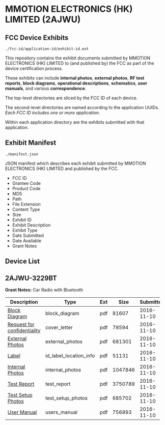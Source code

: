 # MMOTION ELECTRONICS (HK) LIMITED (2AJWU)
## FCC Device Exhibits

```
./fcc-id/application-id/exhibit-id.ext
```

This repository contains the exhibit documents submitted by MMOTION ELECTRONICS (HK) LIMITED to (and published by) the FCC as part of the device certification process.

These exhibits can include **internal photos**, **external photos**, **RF test reports**, **block diagrams**, **operational descriptions**, **schematics**, **user manuals**, and various **correspondence**.

The top-level directories are sliced by the FCC ID of each device.

The second-level directories are named according to the application UUIDs. *Each FCC ID includes one or more application.*

Within each application directory are the exhibits submitted with that application. 

## Exhibit Manifest

```
./manifest.json
```

JSON manifest which describes each exhibit submitted by MMOTION ELECTRONICS (HK) LIMITED and published by the FCC.

- FCC ID
- Grantee Code
- Product Code
- MD5
- Path
- File Extension
- Content Type
- Size
- Exhibit ID
- Exhibit Description
- Exhibit Type
- Date Submitted
- Date Available
- Grant Notes

## Device List
## 2AJWU-3229BT
**Grant Notes:** Car Radio with Bluetooth

| Description | Type | Ext | Size | Submitted | Available |
| ----------- | ---- | --- | ---- | --------- | --------- |
| [Block Diagram](2AJWU-3229BT/4431acf77d84fd6ad0ca929c2d5cb02b/3192269.pdf) | block_diagram | pdf | 81607 | 2016-11-10 | 2016-11-10 |
| [Request for confidentiality](2AJWU-3229BT/4431acf77d84fd6ad0ca929c2d5cb02b/3192270.pdf) | cover_letter | pdf | 78594 | 2016-11-10 | 2016-11-10 |
| [External Photos](2AJWU-3229BT/4431acf77d84fd6ad0ca929c2d5cb02b/3192275.pdf) | external_photos | pdf | 681301 | 2016-11-10 | 2016-11-10 |
| [Label](2AJWU-3229BT/4431acf77d84fd6ad0ca929c2d5cb02b/3192271.pdf) | id_label_location_info | pdf | 51131 | 2016-11-10 | 2016-11-10 |
| [Internal Photos](2AJWU-3229BT/4431acf77d84fd6ad0ca929c2d5cb02b/3192276.pdf) | internal_photos | pdf | 1047846 | 2016-11-10 | 2016-11-10 |
| [Test Report](2AJWU-3229BT/4431acf77d84fd6ad0ca929c2d5cb02b/3192272.pdf) | test_report | pdf | 3750789 | 2016-11-10 | 2016-11-10 |
| [Test Setup Photos](2AJWU-3229BT/4431acf77d84fd6ad0ca929c2d5cb02b/3192273.pdf) | test_setup_photos | pdf | 685702 | 2016-11-10 | 2016-11-10 |
| [User Manual](2AJWU-3229BT/4431acf77d84fd6ad0ca929c2d5cb02b/3192274.pdf) | users_manual | pdf | 756893 | 2016-11-10 | 2016-11-10 |
